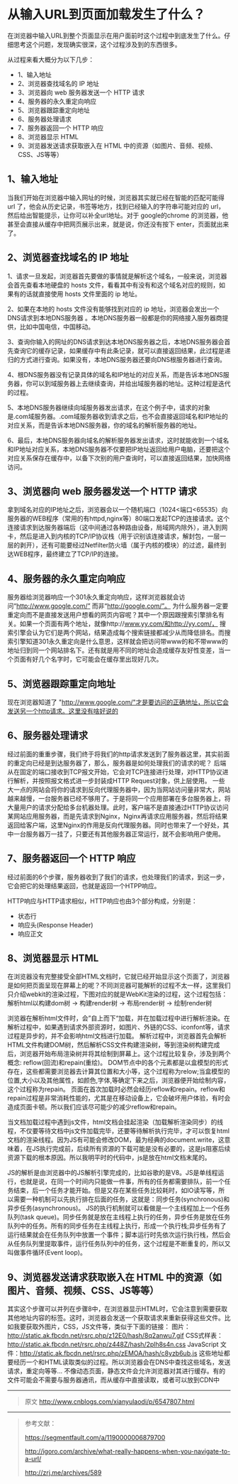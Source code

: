 # 从输入URL到页面加载发生了什么？

在浏览器中输入URL到整个页面显示在用户面前时这个过程中到底发生了什么。仔细思考这个问题，发现确实很深，这个过程涉及到的东西很多。

从过程来看大概分为以下几步：

- 1、输入地址
- 2、浏览器查找域名的 IP 地址
- 3、浏览器向 web 服务器发送一个 HTTP 请求
- 4、服务器的永久重定向响应
- 5、浏览器跟踪重定向地址
- 6、服务器处理请求
- 7、服务器返回一个 HTTP 响应
- 8、浏览器显示 HTML
- 9、浏览器发送请求获取嵌入在 HTML 中的资源（如图片、音频、视频、CSS、JS等等）

## 1、输入地址

当我们开始在浏览器中输入网址的时候，浏览器其实就已经在智能的匹配可能得 url 了，他会从历史记录，书签等地方，找到已经输入的字符串可能对应的 url，然后给出智能提示，让你可以补全url地址。对于 google的chrome 的浏览器，他甚至会直接从缓存中把网页展示出来，就是说，你还没有按下 enter，页面就出来了。

## 2、浏览器查找域名的 IP 地址

1、请求一旦发起，浏览器首先要做的事情就是解析这个域名，一般来说，浏览器会首先查看本地硬盘的 hosts 文件，看看其中有没有和这个域名对应的规则，如果有的话就直接使用 hosts 文件里面的 ip 地址。

2、如果在本地的 hosts 文件没有能够找到对应的 ip 地址，浏览器会发出一个 DNS请求到本地DNS服务器 。本地DNS服务器一般都是你的网络接入服务器商提供，比如中国电信，中国移动。

3、查询你输入的网址的DNS请求到达本地DNS服务器之后，本地DNS服务器会首先查询它的缓存记录，如果缓存中有此条记录，就可以直接返回结果，此过程是递归的方式进行查询。如果没有，本地DNS服务器还要向DNS根服务器进行查询。

4、根DNS服务器没有记录具体的域名和IP地址的对应关系，而是告诉本地DNS服务器，你可以到域服务器上去继续查询，并给出域服务器的地址。这种过程是迭代的过程。

5、本地DNS服务器继续向域服务器发出请求，在这个例子中，请求的对象是.com域服务器。.com域服务器收到请求之后，也不会直接返回域名和IP地址的对应关系，而是告诉本地DNS服务器，你的域名的解析服务器的地址。

6、最后，本地DNS服务器向域名的解析服务器发出请求，这时就能收到一个域名和IP地址对应关系，本地DNS服务器不仅要把IP地址返回给用户电脑，还要把这个对应关系保存在缓存中，以备下次别的用户查询时，可以直接返回结果，加快网络访问。

## 3、浏览器向 web 服务器发送一个 HTTP 请求

拿到域名对应的IP地址之后，浏览器会以一个随机端口（1024<端口<65535）向服务器的WEB程序（常用的有httpd,nginx等）80端口发起TCP的连接请求。这个连接请求到达服务器端后（这中间通过各种路由设备，局域网内除外），进入到网卡，然后是进入到内核的TCP/IP协议栈（用于识别该连接请求，解封包，一层一层的剥开），还有可能要经过Netfilter防火墙（属于内核的模块）的过滤，最终到达WEB程序，最终建立了TCP/IP的连接。

##  4、服务器的永久重定向响应

服务器给浏览器响应一个301永久重定向响应，这样浏览器就会访问“http://www.google.com/” 而非“http://google.com/”。
为什么服务器一定要重定向而不是直接发送用户想看的网页内容呢？其中一个原因跟搜索引擎排名有关。如果一个页面有两个地址，就像http://www.yy.com/和http://yy.com/，
搜索引擎会认为它们是两个网站，结果造成每个搜索链接都减少从而降低排名。而搜索引擎知道301永久重定向是什么意思，这样就会把访问带www的和不带www的地址归到同一个网站排名下。还有就是用不同的地址会造成缓存友好性变差，当一个页面有好几个名字时，它可能会在缓存里出现好几次。


## 5、浏览器跟踪重定向地址

 现在浏览器知道了 "http://www.google.com/"才是要访问的正确地址，所以它会发送另一个http请求。这里没有啥好说的

## 6、服务器处理请求

经过前面的重重步骤，我们终于将我们的http请求发送到了服务器这里，其实前面的重定向已经是到达服务器了，那么，服务器是如何处理我们的请求的呢？
后端从在固定的端口接收到TCP报文开始，它会对TCP连接进行处理，对HTTP协议进行解析，并按照报文格式进一步封装成HTTP Request对象，供上层使用。
一些大一点的网站会将你的请求到反向代理服务器中，因为当网站访问量非常大，网站越来越慢，一台服务器已经不够用了。于是将同一个应用部署在多台服务器上，将大量用户的请求分配给多台机器处理。此时，客户端不是直接通过HTTP协议访问某网站应用服务器，而是先请求到Nginx，Nginx再请求应用服务器，然后将结果返回给客户端，这里Nginx的作用是反向代理服务器。同时也带来了一个好处，其中一台服务器万一挂了，只要还有其他服务器正常运行，就不会影响用户使用。

##  7、服务器返回一个 HTTP 响应

经过前面的6个步骤，服务器收到了我们的请求，也处理我们的请求，到这一步，它会把它的处理结果返回，也就是返回一个HTPP响应。

HTTP响应与HTTP请求相似，HTTP响应也由3个部分构成，分别是：

- 状态行
- 响应头(Response Header)
- 响应正文


## 8、浏览器显示 HTML

在浏览器没有完整接受全部HTML文档时，它就已经开始显示这个页面了，浏览器是如何把页面呈现在屏幕上的呢？不同浏览器可能解析的过程不太一样，这里我们只介绍webkit的渲染过程，下图对应的就是WebKit渲染的过程，这个过程包括：
解析html以构建dom树 -> 构建render树 -> 布局render树 -> 绘制render树

浏览器在解析html文件时，会”自上而下“加载，并在加载过程中进行解析渲染。在解析过程中，如果遇到请求外部资源时，如图片、外链的CSS、iconfont等，请求过程是异步的，并不会影响html文档进行加载。
解析过程中，浏览器首先会解析HTML文件构建DOM树，然后解析CSS文件构建渲染树，等到渲染树构建完成后，浏览器开始布局渲染树并将其绘制到屏幕上。这个过程比较复杂，涉及到两个概念: reflow(回流)和repain(重绘)。
DOM节点中的各个元素都是以盒模型的形式存在，这些都需要浏览器去计算其位置和大小等，这个过程称为relow;当盒模型的位置,大小以及其他属性，如颜色,字体,等确定下来之后，浏览器便开始绘制内容，这个过程称为repain。
页面在首次加载时必然会经历reflow和repain。reflow和repain过程是非常消耗性能的，尤其是在移动设备上，它会破坏用户体验，有时会造成页面卡顿。所以我们应该尽可能少的减少reflow和repain。

当文档加载过程中遇到js文件，html文档会挂起渲染（加载解析渲染同步）的线程，不仅要等待文档中js文件加载完毕，还要等待解析执行完毕，才可以恢复html文档的渲染线程。因为JS有可能会修改DOM，最为经典的document.write，这意味着，在JS执行完成前，后续所有资源的下载可能是没有必要的，这是js阻塞后续资源下载的根本原因。所以我明平时的代码中，js是放在html文档末尾的。

JS的解析是由浏览器中的JS解析引擎完成的，比如谷歌的是V8。JS是单线程运行，也就是说，在同一个时间内只能做一件事，所有的任务都需要排队，前一个任务结束，后一个任务才能开始。但是又存在某些任务比较耗时，如IO读写等，所以需要一种机制可以先执行排在后面的任务，这就是：同步任务(synchronous)和异步任务(asynchronous)。
JS的执行机制就可以看做是一个主线程加上一个任务队列(task queue)。同步任务就是放在主线程上执行的任务，异步任务是放在任务队列中的任务。所有的同步任务在主线程上执行，形成一个执行栈;异步任务有了运行结果就会在任务队列中放置一个事件；脚本运行时先依次运行执行栈，然后会从任务队列里提取事件，运行任务队列中的任务，这个过程是不断重复的，所以又叫做事件循环(Event loop)。


## 9、浏览器发送请求获取嵌入在 HTML 中的资源（如图片、音频、视频、CSS、JS等等）

其实这个步骤可以并列在步骤8中，在浏览器显示HTML时，它会注意到需要获取其他地址内容的标签。这时，浏览器会发送一个获取请求来重新获得这些文件。比如我要获取外图片，CSS，JS文件等，类似于下面的链接：
图片：http://static.ak.fbcdn.net/rsrc.php/z12E0/hash/8q2anwu7.gif
CSS式样表：http://static.ak.fbcdn.net/rsrc.php/z448Z/hash/2plh8s4n.css
JavaScript 文件：http://static.ak.fbcdn.net/rsrc.php/zEMOA/hash/c8yzb6ub.js
这些地址都要经历一个和HTML读取类似的过程。所以浏览器会在DNS中查找这些域名，发送请求，重定向等等...
不像动态页面，静态文件会允许浏览器对其进行缓存。有的文件可能会不需要与服务器通讯，而从缓存中直接读取，或者可以放到CDN中

----

> 原文 http://www.cnblogs.com/xianyulaodi/p/6547807.html

-----


> 参考文献：
>
> https://segmentfault.com/a/1190000006879700
>
> http://igoro.com/archive/what-really-happens-when-you-navigate-to-a-url/
>
> http://zrj.me/archives/589
